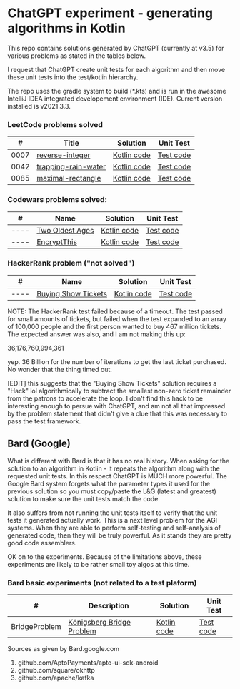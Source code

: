 # ChatGPT experiment - generating algorithms in Kotlin

This repo contains solutions generated by ChatGPT (currently at v3.5)
for various problems as stated in the tables below.

I request that ChatGPT create unit tests for each algorithm and then move
these unit tests into the test/kotlin hierarchy.

The repo uses the gradle system to build (*.kts) and is run in
the awesome IntelliJ IDEA integrated developement environment (IDE). 
Current version installed is v2021.3.3.

### LeetCode problems solved


| #    | Title                                                                                 | Solution                                                             | Unit Test                                                               |
|------|---------------------------------------------------------------------------------------|----------------------------------------------------------------------|-------------------------------------------------------------------------|
| 0007 | [reverse-integer](https://leetcode.com/problems/reverse-integer/description/)         | [Kotlin code](./src/main/kotlin/leetcode/P0007_ReverseInteger.kt)    | [Test code](./src/test/kotlin/leetcode/P0007_ReverseIntegerTest.kt)     |
| 0042 | [trapping-rain-water](https://leetcode.com/problems/trapping-rain-water/description/) | [Kotlin code](./src/main/kotlin/leetcode/P0042_TrappingRainWater.kt) | [Test code](./src/test/kotlin/leetcode/P0042_TrappingRainWaterTest.kt)  |
| 0085 | [maximal-rectangle](https://leetcode.com/problems/maximal-rectangle/description/)     | [Kotlin code](./src/main/kotlin/leetcode/P0085_MaximalRectangle.kt)  | [Test code](./src/test/kotlin/leetcode/P0085_MaximalRectangleTest.kt)   |

### Codewars problems solved:

| #    | Name                                                                             | Solution                                                   | Unit Test                                                    |
|------|----------------------------------------------------------------------------------|------------------------------------------------------------|--------------------------------------------------------------|
| ---- | [Two Oldest Ages](https://www.codewars.com/kata/511f11d355fe575d2c000001/kotlin) | [Kotlin code](./src/main/kotlin/codeWars/TwoOldestAges.kt) | [Test code](./src/test/kotlin/codeWars/TwoOldestAgesTest.kt) |
| ---- | [EncryptThis](https://www.codewars.com/kata/5848565e273af816fb000449)            | [Kotlin code](./src/main/kotlin/codeWars/EncryptThis.kt)   | [Test code](./src/test/kotlin/codeWars/EncryptThisTest.kt)   |

### HackerRank problem ("not solved")

| #    | Name                                                                                | Solution                                                         | Unit Test                                                               |
|------|-------------------------------------------------------------------------------------|------------------------------------------------------------------|-------------------------------------------------------------------------|
| ---- | [Buying Show Tickets](https://www.hackerrank.com/work/tests/356098/questions)       | [Kotlin code](./src/main/kotlin/hackerRank/BuyingShowTickets.kt) | [Test code](./src/test/kotlin/hackerRank/BuyingShowTicketsTest.kt)      |

NOTE: The HackerRank test failed because of a timeout.
The test passed for small amounts of tickets, but failed when the test expanded to an array of 100,000 people and 
the first person wanted to buy 467 million tickets.   The expected answer was also, and I am not making this up:

36,176,760,994,361

yep. 36 Billion for the number of iterations to get the last ticket purchased.   No wonder that the thing timed out.

[EDIT] this suggests that the "Buying Show Tickets" solution requires a "Hack" lol
algorithmically to subtract the smallest non-zero ticket remainder from
the patrons to accelerate the loop.  I don't find this hack to be interesting
enough to persue with ChatGPT, and am not all that impressed by the 
problem statement that didn't give a clue that this was necessary to
pass the test framework.

## Bard (Google) 

What is different with Bard is that it has no real history.   When asking for the solution
to an algorithm in Kotlin - it repeats the algorithm along with the 
requested unit tests.   In this respect ChatGPT is MUCH more powerful.
The Google Bard system forgets what the parameter types it used for the
previous solution so you must copy/paste the L&G (latest and greatest) 
solution to make sure the unit tests match the code.

It also suffers from not running the unit tests itself to verify that
the unit tests it generated actually work.   This is a next level problem
for the AGI systems.  When they are able to perform self-testing and self-analysis
of generated code, then they will be truly powerful.  As it stands they are
pretty good code assemblers.

OK on to the experiments.  Because of the limitations above, these 
experiments are likely to be rather small toy algos at this time.

### Bard basic experiments (not related to a test plaform)


| #             | Description                                                                              | Solution                                                                | Unit Test                                                                 |
|---------------|------------------------------------------------------------------------------------------|-------------------------------------------------------------------------|---------------------------------------------------------------------------|
| BridgeProblem | [Königsberg Bridge Problem](https://mathworld.wolfram.com/KoenigsbergBridgeProblem.html) | [Kotlin code](./src/main/kotlin/bardGoogle/SevenBridgesOfKonigsberg.kt) | [Test code](./src/test/kotlin/bardGoogle/SevenBridgesOfKonigsbergTest.kt) |


Sources as given by Bard.google.com
1. github.com/AptoPayments/apto-ui-sdk-android
2. github.com/square/okhttp
3. github.com/apache/kafka